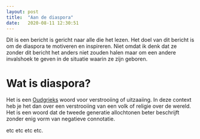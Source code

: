 ```yaml
---
layout: post
title:  "Aan de diaspora"
date:   2020-08-11 12:30:51
---
```


Dit is een bericht is gericht naar alle die het lezen. 
Het doel van dit bericht is om de diaspora te motiveren en inspireren.
Niet omdat ik denk dat ze zonder dit bericht het anders niet zouden halen maar om een andere invalshoek te geven in de situatie waarin ze zijn geboren.

# Wat is diaspora?
Het is een [Oudgrieks](https://nl.wikipedia.org/wiki/Diaspora_(antropologie)) woord voor verstrooiing of uitzaaiing. In deze context heb je het dan over een verstrooiing van een volk of religie over de wereld. Het is een woord dat de tweede generatie allochtonen beter beschrijft zonder enig vorm van negatieve connotatie.

etc etc etc etc.
